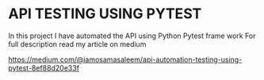 # API TESTING USING PYTEST

In this project I have automated the API using Python Pytest frame work 
For full description read my article on medium 

https://medium.com/@iamosamasaleem/api-automation-testing-using-pytest-8ef88d20e33f
